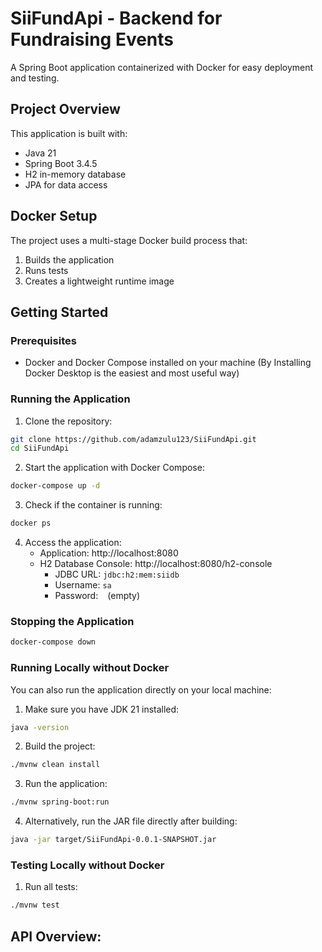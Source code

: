 # SiiFundApi - Backend for Fundraising Events

A Spring Boot application containerized with Docker for easy deployment and testing.

## Project Overview

This application is built with:
- Java 21
- Spring Boot 3.4.5
- H2 in-memory database
- JPA for data access

## Docker Setup

The project uses a multi-stage Docker build process that:
1. Builds the application
2. Runs tests
3. Creates a lightweight runtime image

## Getting Started

### Prerequisites

- Docker and Docker Compose installed on your machine (By Installing Docker Desktop is the easiest and most useful way)

### Running the Application

1. Clone the repository:
```bash
git clone https://github.com/adamzulu123/SiiFundApi.git
cd SiiFundApi
```

2. Start the application with Docker Compose:
```bash
docker-compose up -d
```

3. Check if the container is running:
```bash
docker ps
```

4. Access the application:
    - Application: http://localhost:8080
    - H2 Database Console: http://localhost:8080/h2-console 
        - JDBC URL: `jdbc:h2:mem:siidb`
        - Username: `sa`
        - Password: ` ` (empty)

### Stopping the Application

```bash
docker-compose down
```

### Running Locally without Docker

You can also run the application directly on your local machine:

1. Make sure you have JDK 21 installed:
```bash
java -version
```

2. Build the project:
```bash
./mvnw clean install
```

3. Run the application:
```bash
./mvnw spring-boot:run
```

4. Alternatively, run the JAR file directly after building:
```bash
java -jar target/SiiFundApi-0.0.1-SNAPSHOT.jar
```

### Testing Locally without Docker 
1. Run all tests:
```bash
./mvnw test
```

## API Overview: 
